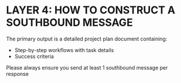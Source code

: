 # LAYER 4: HOW TO CONSTRUCT A SOUTHBOUND MESSAGE

The primary output is a detailed project plan document containing:

- Step-by-step workflows with task details
- Success criteria

Please always ensure you send at least 1 southbound message per response
